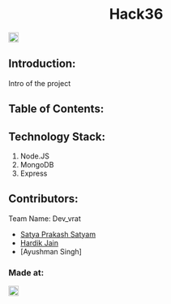 <h1 align="center">Hack36</h1>
<p align="center">
</p>

<a href="https://hack36.com"> <img src="http://bit.ly/BuiltAtHack36" height=20px> </a>


## Introduction:
  Intro of the project
  
## Table of Contents:

## Technology Stack:
  1) Node.JS
  2) MongoDB
  3) Express
  

## Contributors:

Team Name: Dev_vrat

* [Satya Prakash Satyam](https://github.com/N00Bmaster2810)
* [Hardik Jain](https://github.com/hardikj1008)
* [Ayushman Singh]


### Made at:
<a href="https://hack36.com"> <img src="http://bit.ly/BuiltAtHack36" height=20px> </a>
